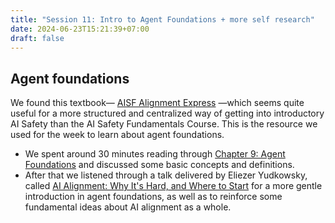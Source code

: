 ```yaml
---
title: "Session 11: Intro to Agent Foundations + more self research"
date: 2024-06-23T15:21:39+07:00
draft: false 
---
```


## Agent foundations

We found this textbook— [AISF Alignment Express](https://docs.google.com/document/d/1bPKt2xIebDfct9YSzfGPkc0PW5w4zT61m5Ob3SkJLnQ/edit) —which seems quite useful for a more structured and centralized way of getting into introductory AI Safety than the AI Safety Fundamentals Course. This is the resource we used for the week to learn about agent foundations.

- We spent around 30 minutes reading through [Chapter 9: Agent Foundations](https://docs.google.com/document/d/1z4CwGDUzHvPvfXNxyfDaIfh9kK1JBJWEcfdGUutfJY0/edit) and discussed some basic concepts and definitions.
- After that we listened through a talk delivered by Eliezer Yudkowsky, called [AI Alignment: Why It's Hard, and Where to Start](https://youtu.be/EUjc1WuyPT8) for a more gentle introduction in agent foundations, as well as to reinforce some fundamental ideas about AI alignment as a whole.

